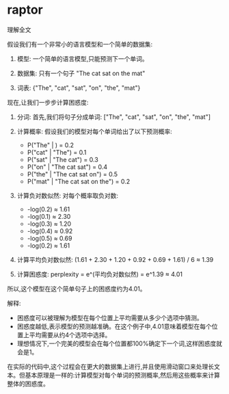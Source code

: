 # raptor
理解全文

假设我们有一个非常小的语言模型和一个简单的数据集:

1. 模型: 一个简单的语言模型,只能预测下一个单词。

2. 数据集: 只有一个句子 "The cat sat on the mat"

3. 词表: {"The", "cat", "sat", "on", "the", "mat"}

现在,让我们一步步计算困惑度:

1. 分词:
   首先,我们将句子分成单词: ["The", "cat", "sat", "on", "the", "mat"]

2. 计算概率:
   假设我们的模型对每个单词给出了以下预测概率:
   - P("The" | <start>) = 0.2
   - P("cat" | "The") = 0.1
   - P("sat" | "The cat") = 0.3
   - P("on" | "The cat sat") = 0.4
   - P("the" | "The cat sat on") = 0.5
   - P("mat" | "The cat sat on the") = 0.2

3. 计算负对数似然:
   对每个概率取负对数:
   - -log(0.2) ≈ 1.61
   - -log(0.1) ≈ 2.30
   - -log(0.3) ≈ 1.20
   - -log(0.4) ≈ 0.92
   - -log(0.5) ≈ 0.69
   - -log(0.2) ≈ 1.61

4. 计算平均负对数似然:
   (1.61 + 2.30 + 1.20 + 0.92 + 0.69 + 1.61) / 6 ≈ 1.39

5. 计算困惑度:
   perplexity = e^(平均负对数似然) = e^1.39 ≈ 4.01

所以,这个模型在这个简单句子上的困惑度约为4.01。

解释:
- 困惑度可以被理解为模型在每个位置上平均需要从多少个选项中猜测。
- 困惑度越低,表示模型的预测越准确。在这个例子中,4.01意味着模型在每个位置上平均需要从约4个选项中选择。
- 理想情况下,一个完美的模型会在每个位置都100%确定下一个词,这样困惑度就会是1。

在实际的代码中,这个过程会在更大的数据集上进行,并且使用滑动窗口来处理长文本。但基本原理是一样的:计算模型对每个单词的预测概率,然后用这些概率来计算整体的困惑度。
